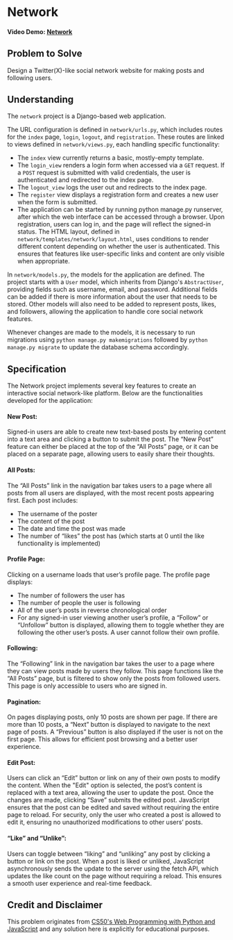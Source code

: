 # Network

#### Video Demo: [Network](https://youtu.be/ou5z6xs0qQA)

## Problem to Solve 

Design a Twitter(X)-like social network website for making posts and following users.

## Understanding

The `network` project is a Django-based web application.

The URL configuration is defined in `network/urls.py`, which includes routes for the `index` page, `login`, `logout`, and `registration`. These routes are linked to views defined in `network/views.py`, each handling specific functionality:
* The `index` view currently returns a basic, mostly-empty template.
* The `login_view` renders a login form when accessed via a `GET` request. If a `POST` request is submitted with valid credentials, the user is authenticated and redirected to the index page.
* The `logout_view` logs the user out and redirects to the index page.
* The `register` view displays a registration form and creates a new user when the form is submitted.
* The application can be started by running python manage.py runserver, after which the web interface can be accessed through a browser. Upon registration, users can log in, and the page will reflect the signed-in status. The HTML layout, defined in `network/templates/network/layout.html`, uses conditions to render different content depending on whether the user is authenticated. This ensures that features like user-specific links and content are only visible when appropriate.

In `network/models.py`, the models for the application are defined. The project starts with a `User` model, which inherits from Django's `AbstractUser`, providing fields such as username, email, and password. Additional fields can be added if there is more information about the user that needs to be stored. Other models will also need to be added to represent posts, likes, and followers, allowing the application to handle core social network features.

Whenever changes are made to the models, it is necessary to run migrations using `python manage.py makemigrations` followed by `python manage.py migrate` to update the database schema accordingly.

## Specification

The Network project implements several key features to create an interactive social network-like platform. Below are the functionalities developed for the application:

#### New Post:
Signed-in users are able to create new text-based posts by entering content into a text area and clicking a button to submit the post. The “New Post” feature can either be placed at the top of the “All Posts” page, or it can be placed on a separate page, allowing users to easily share their thoughts.

#### All Posts:
The “All Posts” link in the navigation bar takes users to a page where all posts from all users are displayed, with the most recent posts appearing first. Each post includes:
* The username of the poster
* The content of the post
* The date and time the post was made
* The number of “likes” the post has (which starts at 0 until the like functionality is implemented)

#### Profile Page:
Clicking on a username loads that user’s profile page. The profile page displays:
* The number of followers the user has
* The number of people the user is following
* All of the user’s posts in reverse chronological order
* For any signed-in user viewing another user’s profile, a “Follow” or “Unfollow” button is displayed, allowing them to toggle whether they are following the other user’s posts. A user cannot follow their own profile.

#### Following:
The “Following” link in the navigation bar takes the user to a page where they can view posts made by users they follow. This page functions like the “All Posts” page, but is filtered to show only the posts from followed users. This page is only accessible to users who are signed in.

#### Pagination:
On pages displaying posts, only 10 posts are shown per page. If there are more than 10 posts, a “Next” button is displayed to navigate to the next page of posts. A “Previous” button is also displayed if the user is not on the first page. This allows for efficient post browsing and a better user experience.

#### Edit Post:
Users can click an “Edit” button or link on any of their own posts to modify the content. When the "Edit" option is selected, the post’s content is replaced with a text area, allowing the user to update the post. Once the changes are made, clicking “Save” submits the edited post. JavaScript ensures that the post can be edited and saved without requiring the entire page to reload. For security, only the user who created a post is allowed to edit it, ensuring no unauthorized modifications to other users’ posts.

#### “Like” and “Unlike”:
Users can toggle between “liking” and “unliking” any post by clicking a button or link on the post. When a post is liked or unliked, JavaScript asynchronously sends the update to the server using the fetch API, which updates the like count on the page without requiring a reload. This ensures a smooth user experience and real-time feedback.

## Credit and Disclaimer

This problem originates from [CS50's Web Programming with Python and JavaScript](https://cs50.harvard.edu/web/2020/projects/4/network/) and any solution here is explicitly for educational purposes.
